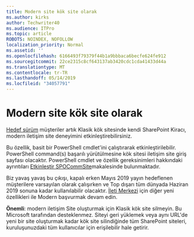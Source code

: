 ```yaml
---
title: Modern site kök site olarak
ms.author: kirks
author: Techwriter40
ms.audience: ITPro
ms.topic: article
ROBOTS: NOINDEX, NOFOLLOW
localization_priority: Normal
ms.assetid: ''
ms.openlocfilehash: 6166493f79379f44b1a9bbbaca6becfe624fe912
ms.sourcegitcommit: 22ce2315c8cf643137ab3420cdc1cda41433d44a
ms.translationtype: MT
ms.contentlocale: tr-TR
ms.lasthandoff: 05/14/2019
ms.locfileid: "34057791"
---
```

# <a name="modern-site-as-root-site"></a>Modern site kök site olarak

[Hedef sürüm](https://docs.microsoft.com/en-us/office365/admin/manage/release-options-in-office-365?view=o365-worldwide) müşteriler artık Klasik kök sitesinde kendi SharePoint Kiracı, modern iletişim site deneyimini etkinleştirebilirsiniz.

Bu özellik, basit bir PowerShell cmdlet'ini çalıştırarak etkinleştirilebilir. PowerShell command(s) başarılı yürütülmesine kök sitesi iletişim site giriş sayfası olacaktır. PowerShell cmdlet ve özellik gereksinimleri hakkındaki ayrıntıları [Etkinleştir SPOCommSite](https://docs.microsoft.com/en-us/powershell/module/sharepoint-online/Enable-SPOCommSite?view=sharepoint-ps)makalesinde bulunmaktadır. 

Biz yavaş yavaş bu çıkışı, kapalı erken Mayıs 2019 yayın hedeflenen müşterilere varsayılan olarak çalışırken ve Top dışarı tüm dünyada Haziran 2019 sonuna kadar kullanılabilir olacaktır. [İleti Merkezi](https://admin.microsoft.com/AdminPortal/Home#/MessageCenter) için diğer yeni özellikleri ile Modern başvurmak devam edin. 

**Önemli**: modern iletişim Site oluşturmak için Klasik kök site silmeyin. Bu Microsoft tarafından desteklenmez. Siteyi geri yüklemek veya aynı URL'de yeni bir site oluşturmak kadar kök site silindiğinde tüm SharePoint siteleri, kuruluşunuzdaki tüm kullanıcılar için erişilebilir hale getirir. 
 
 